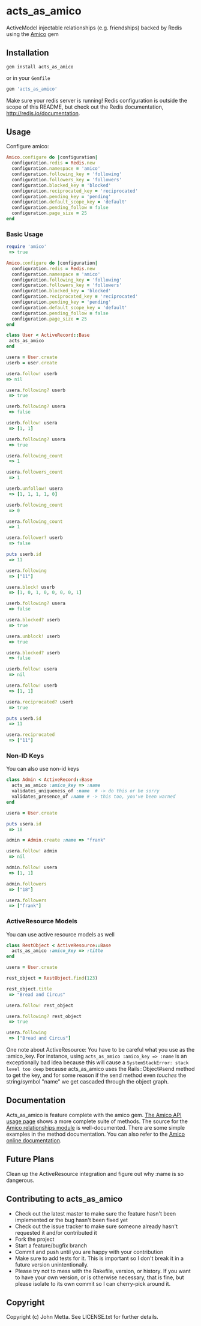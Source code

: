 # acts_as_amico

ActiveModel injectable relationships (e.g. friendships) backed by Redis using the [Amico](https://github.com/agoragames/amico) gem

## Installation

`gem install acts_as_amico`

or in your `Gemfile`

```ruby
gem 'acts_as_amico'
```

Make sure your redis server is running! Redis configuration is outside the scope of this README, but 
check out the Redis documentation, http://redis.io/documentation.
  
## Usage

Configure amico:

```ruby
Amico.configure do |configuration|
  configuration.redis = Redis.new
  configuration.namespace = 'amico'
  configuration.following_key = 'following'
  configuration.followers_key = 'followers'
  configuration.blocked_key = 'blocked'
  configuration.reciprocated_key = 'reciprocated'
  configuration.pending_key = 'pending'
  configuration.default_scope_key = 'default'
  configuration.pending_follow = false
  configuration.page_size = 25
end
```

### Basic Usage

```ruby
require 'amico'
 => true

Amico.configure do |configuration|
  configuration.redis = Redis.new
  configuration.namespace = 'amico'
  configuration.following_key = 'following'
  configuration.followers_key = 'followers'
  configuration.blocked_key = 'blocked'
  configuration.reciprocated_key = 'reciprocated'
  configuration.pending_key = 'pending'
  configuration.default_scope_key = 'default'
  configuration.pending_follow = false
  configuration.page_size = 25
end

class User < ActiveRecord::Base
 acts_as_amico
end

usera = User.create
userb = user.create

usera.follow! userb
=> nil

usera.following? userb
 => true

userb.following? usera
 => false

userb.follow! usera
 => [1, 1]

userb.following? usera
 => true

usera.following_count
 => 1

usera.followers_count
 => 1

userb.unfollow! usera
 => [1, 1, 1, 1, 0]

userb.following_count
 => 0

usera.following_count
 => 1

usera.follower? userb
 => false

puts userb.id
 => 11

usera.following
 => ["11"]

usera.block! userb
 => [1, 0, 1, 0, 0, 0, 0, 1]

userb.following? usera
 => false

usera.blocked? userb
 => true

usera.unblock! userb
 => true

usera.blocked? userb
 => false

userb.follow! usera
 => nil

usera.follow! userb
 => [1, 1]

usera.reciprocated? userb
 => true

puts userb.id
 => 11

usera.reciprocated
 => ["11"]
```

### Non-ID Keys
You can also use non-id keys

```ruby
class Admin < ActiveRecord::Base
  acts_as_amico :amico_key => :name
  validates_uniqueness_of :name  # -> do this or be sorry
  validates_presence_of :name # -> this too, you've been warned
end

usera = User.create

puts usera.id
 => 18

admin = Admin.create :name => "frank"

usera.follow! admin
 => nil

admin.follow! usera
 => [1, 1]

admin.followers
 => ["18"]

usera.followers
 => ["frank"]
```

### ActiveResource Models

You can use active resource models as well

```ruby
class RestObject < ActiveResource::Base
  acts_as_amico :amico_key => :title
end

usera = User.create

rest_object = RestObject.find(123)

rest_object.title
 => "Bread and Circus"

usera.follow! rest_object

usera.following? rest_object
 => true

usera.following
 => ["Bread and Circus"]
```

One note about ActiveResource: You have to be careful what you use as the :amico_key. For
instance, using ```acts_as_amico :amico_key => :name``` is an exceptionally bad idea because
this will cause a ```SystemStackError: stack level too deep``` because acts_as_amico uses
the Rails::Object#send method to get the key, and for some reason if the send method even
*touches* the string/symbol "name" we get cascaded through the object graph.

## Documentation

Acts_as_amico is feature complete with the amico gem. [The Amico API usage page](https://github.com/mettadore/amico/blob/master/API.md)
shows a more complete suite of methods. The source for the [Amico relationships module](https://github.com/agoragames/amico/blob/master/lib/amico/relationships.rb)
is well-documented. There are some simple examples in the method documentation. You can also refer to the
[Amico online documentation](http://rubydoc.info/github/agoragames/amico/master/frames).

## Future Plans

Clean up the ActiveResource integration and figure out why :name is so dangerous.

## Contributing to acts_as_amico
 
* Check out the latest master to make sure the feature hasn't been implemented or the bug hasn't been fixed yet
* Check out the issue tracker to make sure someone already hasn't requested it and/or contributed it
* Fork the project
* Start a feature/bugfix branch
* Commit and push until you are happy with your contribution
* Make sure to add tests for it. This is important so I don't break it in a future version unintentionally.
* Please try not to mess with the Rakefile, version, or history. If you want to have your own version, or is otherwise necessary, that is fine, but please isolate to its own commit so I can cherry-pick around it.

## Copyright

Copyright (c) John Metta. See LICENSE.txt for further details.

